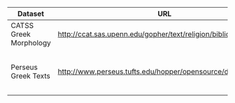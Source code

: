 

| Dataset | URL | Path in this repo          | License |
| ---- | --- |----------------------------| --- |
|CATSS Greek Morphology|http://ccat.sas.upenn.edu/gopher/text/religion/biblical/lxxmorph/| data/catss/greek_morph/*   | Unknown |
| Perseus Greek Texts | http://www.perseus.tufts.edu/hopper/opensource/download | data/perseus/greek-roman/* | Creative Commons ShareAlike 3.0 License|